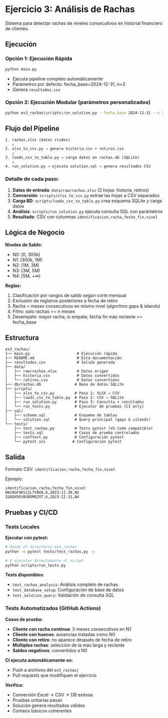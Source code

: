 # Ejercicio 3: Análisis de Rachas

Sistema para detectar rachas de niveles consecutivos en historial financiero de clientes.

## Ejecución

### Opción 1: Ejecución Rápida
```bash
python main.py
```
- Ejecuta pipeline completo automáticamente
- Parámetros por defecto: fecha_base=2024-12-31, n=3
- Genera `resultados.csv`

### Opción 2: Ejecución Modular (parámetros personalizados)
```bash
python ex3_rachas\scripts\run_solution.py --fecha_base 2024-12-31 --n 3
```

## Flujo del Pipeline

```
1. rachas.xlsx (datos crudos)
   ↓
2. xlsx_to_csv.py → genera historia.csv + retiros.csv
   ↓  
3. loads_csv_to_table.py → carga datos en rachas.db (SQLite)
   ↓
4. run_solution.py → ejecuta solution.sql → genera resultados CSV
```

### Detalle de cada paso:

1. **Datos de entrada**: `data/raw/rachas.xlsx` (2 hojas: historia, retiros)
2. **Conversión**: `scripts/xlsx_to_csv.py` extrae las hojas a CSV separados
3. **Carga BD**: `scripts/loads_csv_to_table.py` crea esquema SQLite y carga datos
4. **Análisis**: `scripts/run_solution.py` ejecuta consulta SQL con parámetros
5. **Resultado**: CSV con columnas `identificacion,racha,fecha_fin,nivel`

## Lógica de Negocio

**Niveles de Saldo:**
- N0: [0, 300k) 
- N1: [300k, 1M)
- N2: [1M, 3M)
- N3: [3M, 5M)
- N4: [5M, +∞)

**Reglas:**
1. Clasificación por rangos de saldo según corte mensual
2. Exclusión de registros posteriores a fecha de retiro
3. Racha = meses consecutivos en mismo nivel (algoritmo gaps & islands)
4. Filtro: solo rachas >= n meses
5. Desempate: mayor racha; si empate, fecha fin más reciente <= fecha_base

## Estructura
```
ex3_rachas/
├── main.py                     # Ejecución rápida
├── README.md                   # Esta documentación
├── resultados.csv              # Salida generada
├── data/
│   ├── raw/rachas.xlsx         # Datos origen
│   ├── historia.csv            # Datos convertidos
│   └── retiros.csv             # Datos convertidos  
├── db/rachas.db               # Base de datos SQLite
├── scripts/
│   ├── xlsx_to_csv.py         # Paso 1: XLSX → CSV
│   ├── loads_csv_to_table.py  # Paso 2: CSV → SQLite
│   ├── run_solution.py        # Paso 3: Consulta + resultados
│   └── run_tests.py           # Ejecutor de pruebas (CI only)
├── sql/
│   ├── schema.sql             # Esquema de tablas
│   └── solution.sql           # Query principal (gaps & islands)
└── tests/
    ├── test_rachas.py         # Tests pytest (VS Code compatible)
    ├── tests.sql              # Casos de prueba controlados
    ├── conftest.py            # Configuración pytest
    └── pytest.ini            # Configuración pytest
```

## Salida
Formato CSV: `identificacion,racha,fecha_fin,nivel`

Ejemplo:
```
identificacion,racha,fecha_fin,nivel
DWJ0GFUKS12L7Y0G9,6,2023-11-30,N2
IGOQX9XYBSRDMOZXT,6,2023-12-31,N4
```

## Pruebas y CI/CD

### Tests Locales

**Ejecutar con pytest:**
```bash
# Desde el directorio ex3_rachas
python -m pytest tests/test_rachas.py -v

# O ejecutar directamente el script
python scripts/run_tests.py
```

**Tests disponibles:**
- `test_rachas_analysis`: Análisis completo de rachas
- `test_database_setup`: Configuración de base de datos
- `test_solution_query`: Validación de consulta SQL

### Tests Automatizados (GitHub Actions)

**Casos de prueba:**
- **Cliente con racha continua**: 3 meses consecutivos en N1
- **Cliente con huecos**: ausencias tratadas como N0  
- **Cliente con retiro**: no aparece después de fecha de retiro
- **Múltiples rachas**: selección de la más larga y reciente
- **Saldos negativos**: convertidos a N0

**CI ejecuta automáticamente en:**
- Push a archivos del `ex3_rachas/`
- Pull requests que modifiquen el ejercicio

**Verifica:**
- Conversión Excel → CSV → DB exitosa
- Pruebas unitarias pasan
- Solución genera resultados válidos
- Conteos básicos coherentes

